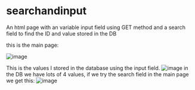 # searchandinput
An html page with an variable input field using GET method and a search field to find the ID and value stored in the DB

this is the main page:

![image](https://github.com/ik4ito/searchandinput/assets/20155686/42a8d623-8d65-44a2-85f1-0db37bc504ec)



This is the values I stored in the database using the input field.
![image](https://github.com/ik4ito/searchandinput/assets/20155686/6b27e650-ca66-4817-b341-5b76e14f89a0)
in the DB we have lots of 4 values, if we try the search field in the main page we get this:
![image](https://github.com/ik4ito/searchandinput/assets/20155686/ab80b1f9-2339-4402-9f3f-fbee089d7c85)



